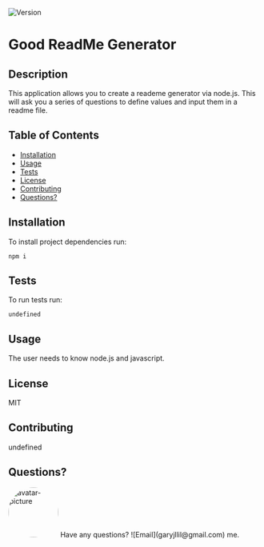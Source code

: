 ![Version](https://img.shields.io/badge/version-1.0-orange)
# Good ReadMe Generator 

## Description

This application allows you to create a reademe generator via node.js. This will ask you a series of questions to define values and input them in a readme file. 

## Table of Contents

* [Installation](#installation)
* [Usage](#usage)
* [Tests](#tests)
* [License](#license)
* [Contributing](#contributing)
* [Questions?](#questions)

## Installation

To install project dependencies run:

```
npm i
```

## Tests

To run tests run:

```
undefined
```

## Usage

The user needs to know node.js and javascript.

## License

MIT 

## Contributing

undefined

## Questions?

<img src="https://avatars3.githubusercontent.com/u/57138352?v=4" alt="avatar-picture" style="border-radius: 50px" width="100px" />
Have any questions?  ![Email](garyjllil@gmail.com) me. 

